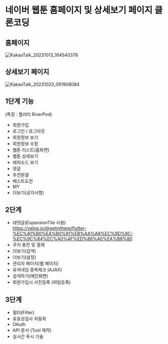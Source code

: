 # 네이버 웹툰 홈페이지 및 상세보기 페이지 클론코딩


## 홈페이지

![KakaoTalk_20231013_164540378](https://github.com/Merhong/toy-front/assets/78343061/fbb6813f-84a7-42a0-811a-86e925785d12)



## 상세보기 페이지

![KakaoTalk_20231023_091908084](https://github.com/Merhong/toy-front/assets/78343061/01cf3707-c296-4eab-81f5-749e0aede679)


## 1단계 기능
(특징 : 플러터 RiverPod)
- 회원가입
- 로그인 / 로그아웃
- 회원정보 보기
- 회원정보 수정
- 웹툰 리스트(홈화면)
- 웹툰 상세보기
- 에피소드 보기
- 댓글
- 추천완결
- 베스트도전
- MY
- 더보기(공지사항)

## 2단계
- 대댓글(ExpansionTile 사용)
<br>https://velog.io/@getinthere/flutter-%EC%A1%B0%EA%B0%81%EB%AA%A8%EC%9D%8C-%EC%9C%84%EC%A0%AF%ED%86%A0%EA%B8%80
- 쿠키 충전 및 결제
- 더보기(검색)
- 더보기(설정)
- 관리자 페이지(웹 페이지)
- 유저네임 중복체크 (AJAX)
- 검색하기(메인화면)
- 회원가입시 사진등록 (파일등록)



## 3단계
- 필터(Filter)
- 유효성검사 자동화
- OAuth
- API 문서 (Tool 제작)
- 실시간 푸시 기술